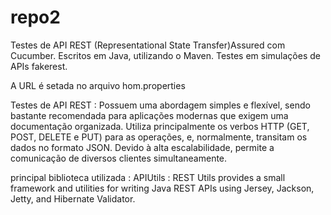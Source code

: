 # repo2

Testes de API REST (Representational State Transfer)Assured com Cucumber. Escritos em Java, utilizando o Maven. Testes em simulações de APIs fakerest.

A URL é setada no arquivo hom.properties

Testes de API REST : Possuem uma abordagem simples e flexível, sendo bastante recomendada para aplicações modernas que exigem uma documentação organizada. Utiliza principalmente os verbos HTTP (GET, POST, DELETE e PUT) para as operações, e, normalmente, transitam os dados no formato JSON. Devido à alta escalabilidade, permite a comunicação de diversos clientes simultaneamente.

principal biblioteca utilizada : APIUtils  : REST Utils provides a small framework and utilities for writing Java REST APIs using Jersey, Jackson, Jetty, and Hibernate Validator.
 
